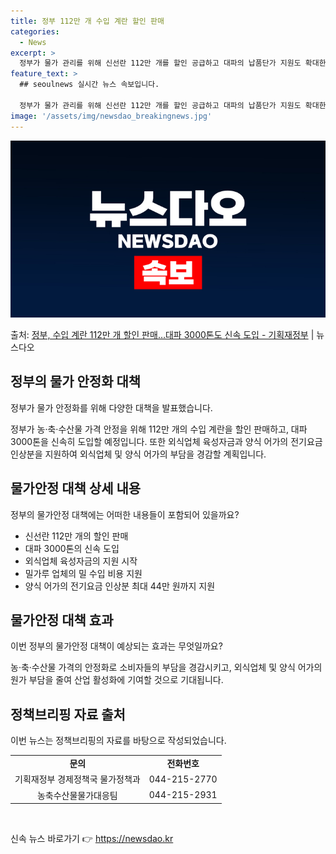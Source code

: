 ```yaml
---
title: 정부 112만 개 수입 계란 할인 판매
categories:
  - News
excerpt: >
  정부가 물가 관리를 위해 신선란 112만 개를 할인 공급하고 대파의 납품단가 지원도 확대한다. 정부는 12일…
feature_text: >
  ## seoulnews 실시간 뉴스 속보입니다.

  정부가 물가 관리를 위해 신선란 112만 개를 할인 공급하고 대파의 납품단가 지원도 확대한다. 정부는 12일…
image: '/assets/img/newsdao_breakingnews.jpg'
---
```


![뉴스다오 속보](/assets/img/newsdao_breakingnews.jpg)

<p>출처: <a href="https://newsdao.kr/2980" rel="dofollow">정부, 수입 계란 112만 개 할인  판매…대파 3000톤도 신속 도입 - 기획재정부</a> | 뉴스다오</p>

<h2 data-ke-size="size26">정부의 물가 안정화 대책</h2>
정부가 물가 안정화를 위해 다양한 대책을 발표했습니다.

<p data-ke-size="size16">정부가 농·축·수산물 가격 안정을 위해 112만 개의 수입 계란을 할인 판매하고, 대파 3000톤을 신속히 도입할 예정입니다. 또한 외식업체 육성자금과 양식 어가의 전기요금 인상분을 지원하여 외식업체 및 양식 어가의 부담을 경감할 계획입니다.</p>

<h2 data-ke-size="size26">물가안정 대책 상세 내용</h2>
정부의 물가안정 대책에는 어떠한 내용들이 포함되어 있을까요?

<ul>
    <li>신선란 112만 개의 할인 판매</li>
    <li>대파 3000톤의 신속 도입</li>
    <li>외식업체 육성자금의 지원 시작</li>
    <li>밀가루 업체의 밀 수입 비용 지원</li>
    <li>양식 어가의 전기요금 인상분 최대 44만 원까지 지원</li>
</ul>

<h2 data-ke-size="size26">물가안정 대책 효과</h2>
이번 정부의 물가안정 대책이 예상되는 효과는 무엇일까요?

<p data-ke-size="size16">농·축·수산물 가격의 안정화로 소비자들의 부담을 경감시키고, 외식업체 및 양식 어가의 원가 부담을 줄여 산업 활성화에 기여할 것으로 기대됩니다.</p>

<h2 data-ke-size="size26">정책브리핑 자료 출처</h2>
이번 뉴스는 정책브리핑의 자료를 바탕으로 작성되었습니다.

<table>
    <tr>
        <td style="text-align: center; height: 17px;"><b>문의</b></td>
        <td style="text-align: center; height: 17px;"><b>전화번호</b></td>
    </tr>
    <tr>
        <td style="text-align: center; height: 17px;">기획재정부 경제정책국 물가정책과</td>
        <td style="text-align: center; height: 17px;">044-215-2770</td>
    </tr>
    <tr>
        <td style="text-align: center; height: 17px;">농축수산물물가대응팀</td>
        <td style="text-align: center; height: 17px;">044-215-2931</td>
    </tr>
</table>

<p data-ke-size="size16">&nbsp;</p> 

신속 뉴스 바로가기 👉 <a href="https://newsdao.kr" rel="dofollow">https://newsdao.kr</a>


